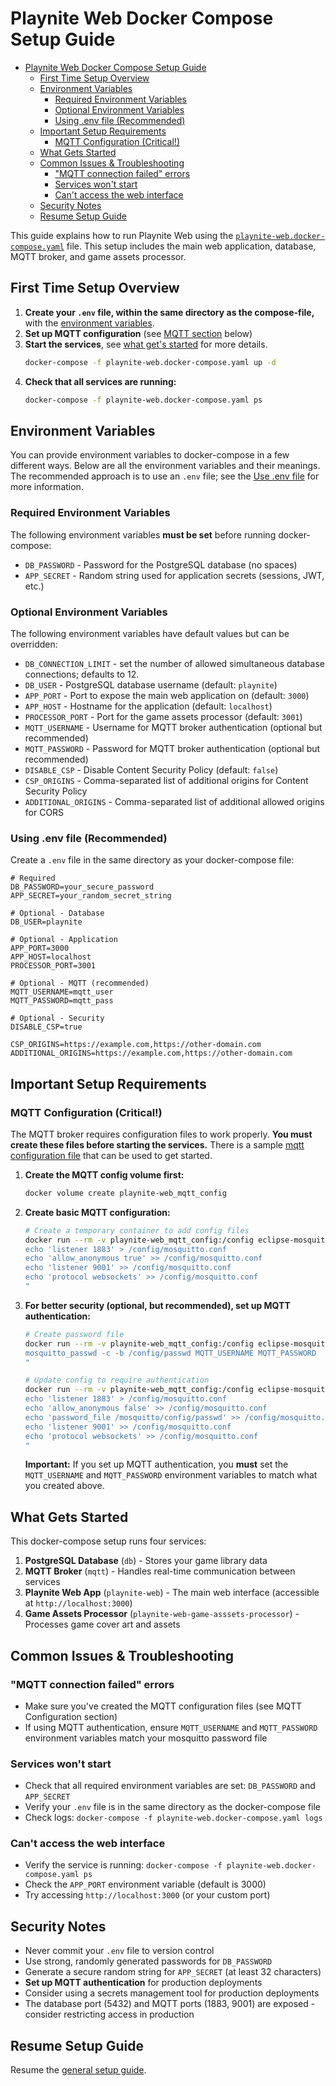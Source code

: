 # Playnite Web Docker Compose Setup Guide

- [Playnite Web Docker Compose Setup Guide](#playnite-web-docker-compose-setup-guide)
  - [First Time Setup Overview](#first-time-setup-overview)
  - [Environment Variables](#environment-variables)
    - [Required Environment Variables](#required-environment-variables)
    - [Optional Environment Variables](#optional-environment-variables)
    - [Using .env file (Recommended)](#using-env-file-recommended)
  - [Important Setup Requirements](#important-setup-requirements)
    - [MQTT Configuration (Critical!)](#mqtt-configuration-critical)
  - [What Gets Started](#what-gets-started)
  - [Common Issues \& Troubleshooting](#common-issues--troubleshooting)
    - ["MQTT connection failed" errors](#mqtt-connection-failed-errors)
    - [Services won't start](#services-wont-start)
    - [Can't access the web interface](#cant-access-the-web-interface)
  - [Security Notes](#security-notes)
  - [Resume Setup Guide](#resume-setup-guide)

This guide explains how to run Playnite Web using the [`playnite-web.docker-compose.yaml`](./playnite-web.docker-compose.yaml) file. This setup includes the main web application, database, MQTT broker, and game assets processor.

## First Time Setup Overview

1. **Create your `.env` file, within the same directory as the compose-file,** with the [environment variables](#environment-variables).
2. **Set up MQTT configuration** (see [MQTT section](#mqtt-configuration-critical) below)
3. **Start the services**, see [what get's started](#what-gets-started) for more details.
   ```bash
   docker-compose -f playnite-web.docker-compose.yaml up -d
   ```
4. **Check that all services are running:**
   ```bash
   docker-compose -f playnite-web.docker-compose.yaml ps
   ```

## Environment Variables

You can provide environment variables to docker-compose in a few different ways. Below are all the environment variables and their meanings. The recommended approach is to use an `.env` file; see the [Use .env file](#using-env-file-recommended) for more information.

### Required Environment Variables

The following environment variables **must be set** before running docker-compose:

- `DB_PASSWORD` - Password for the PostgreSQL database (no spaces)
- `APP_SECRET` - Random string used for application secrets (sessions, JWT, etc.)

### Optional Environment Variables

The following environment variables have default values but can be overridden:

- `DB_CONNECTION_LIMIT` - set the number of allowed simultaneous database connections; defaults to 12.
- `DB_USER` - PostgreSQL database username (default: `playnite`)
- `APP_PORT` - Port to expose the main web application on (default: `3000`)
- `APP_HOST` - Hostname for the application (default: `localhost`)
- `PROCESSOR_PORT` - Port for the game assets processor (default: `3001`)
- `MQTT_USERNAME` - Username for MQTT broker authentication (optional but recommended)
- `MQTT_PASSWORD` - Password for MQTT broker authentication (optional but recommended)
- `DISABLE_CSP` - Disable Content Security Policy (default: `false`)
- `CSP_ORIGINS` - Comma-separated list of additional origins for Content Security Policy
- `ADDITIONAL_ORIGINS` - Comma-separated list of additional allowed origins for CORS

### Using .env file (Recommended)

Create a `.env` file in the same directory as your docker-compose file:

```env
# Required
DB_PASSWORD=your_secure_password
APP_SECRET=your_random_secret_string

# Optional - Database
DB_USER=playnite

# Optional - Application
APP_PORT=3000
APP_HOST=localhost
PROCESSOR_PORT=3001

# Optional - MQTT (recommended)
MQTT_USERNAME=mqtt_user
MQTT_PASSWORD=mqtt_pass

# Optional - Security
DISABLE_CSP=true

CSP_ORIGINS=https://example.com,https://other-domain.com
ADDITIONAL_ORIGINS=https://example.com,https://other-domain.com
```

## Important Setup Requirements

### MQTT Configuration (Critical!)

The MQTT broker requires configuration files to work properly. **You must create these files before starting the services.** There is a sample [mqtt configuration file](./mosquitto.conf) that can be used to get started.

1. **Create the MQTT config volume first:**

   ```bash
   docker volume create playnite-web_mqtt_config
   ```

2. **Create basic MQTT configuration:**

   ```bash
   # Create a temporary container to add config files
   docker run --rm -v playnite-web_mqtt_config:/config eclipse-mosquitto:2.0.18 sh -c "
   echo 'listener 1883' > /config/mosquitto.conf
   echo 'allow_anonymous true' >> /config/mosquitto.conf
   echo 'listener 9001' >> /config/mosquitto.conf
   echo 'protocol websockets' >> /config/mosquitto.conf
   "
   ```

3. **For better security (optional, but recommended), set up MQTT authentication:**

   ```bash
   # Create password file
   docker run --rm -v playnite-web_mqtt_config:/config eclipse-mosquitto:2.0.18 sh -c "
   mosquitto_passwd -c -b /config/passwd MQTT_USERNAME MQTT_PASSWORD
   "

   # Update config to require authentication
   docker run --rm -v playnite-web_mqtt_config:/config eclipse-mosquitto:2.0.18 sh -c "
   echo 'listener 1883' > /config/mosquitto.conf
   echo 'allow_anonymous false' >> /config/mosquitto.conf
   echo 'password_file /mosquitto/config/passwd' >> /config/mosquitto.conf
   echo 'listener 9001' >> /config/mosquitto.conf
   echo 'protocol websockets' >> /config/mosquitto.conf
   "
   ```

   **Important:** If you set up MQTT authentication, you **must** set the `MQTT_USERNAME` and `MQTT_PASSWORD` environment variables to match what you created above.

## What Gets Started

This docker-compose setup runs four services:

1. **PostgreSQL Database** (`db`) - Stores your game library data
2. **MQTT Broker** (`mqtt`) - Handles real-time communication between services
3. **Playnite Web App** (`playnite-web`) - The main web interface (accessible at `http://localhost:3000`)
4. **Game Assets Processor** (`playnite-web-game-asssets-processor`) - Processes game cover art and assets

## Common Issues & Troubleshooting

### "MQTT connection failed" errors

- Make sure you've created the MQTT configuration files (see MQTT Configuration section)
- If using MQTT authentication, ensure `MQTT_USERNAME` and `MQTT_PASSWORD` environment variables match your mosquitto password file

### Services won't start

- Check that all required environment variables are set: `DB_PASSWORD` and `APP_SECRET`
- Verify your `.env` file is in the same directory as the docker-compose file
- Check logs: `docker-compose -f playnite-web.docker-compose.yaml logs`

### Can't access the web interface

- Verify the service is running: `docker-compose -f playnite-web.docker-compose.yaml ps`
- Check the `APP_PORT` environment variable (default is 3000)
- Try accessing `http://localhost:3000` (or your custom port)

## Security Notes

- Never commit your `.env` file to version control
- Use strong, randomly generated passwords for `DB_PASSWORD`
- Generate a secure random string for `APP_SECRET` (at least 32 characters)
- **Set up MQTT authentication** for production deployments
- Consider using a secrets management tool for production deployments
- The database port (5432) and MQTT ports (1883, 9001) are exposed - consider restricting access in production

## Resume Setup Guide

Resume the [general setup guide](./setup.md#loading-playnite-web-for-first-time).
